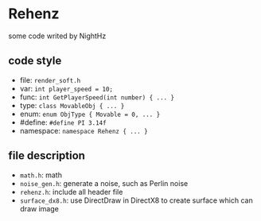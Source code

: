 # Rehenz

some code writed by NightHz

## code style

- file: `render_soft.h`
- var: `int player_speed = 10;`
- func: `int GetPlayerSpeed(int number) { ... }`
- type: `class MovableObj { ... }`
- enum: `enum ObjType { Movable = 0, ... }`
- #define: `#define PI 3.14f`
- namespace: `namespace Rehenz { ... }`

## file description

- `math.h`: math
- `noise_gen.h`: generate a noise, such as Perlin noise
- `rehenz.h`: include all header file
- `surface_dx8.h`: use DirectDraw in DirectX8 to create surface which can draw image

